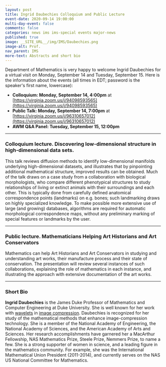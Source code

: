 ```yaml
---
layout: post
title: Ingrid Daubechies Colloquium and Public Lecture
event-date: 2020-09-14 19:00:00
multi-day-event: false
comments: false
categories: news ims ims-special events major-news 
published: true
image: __SITE_URL__/img/IMS/Daubechies.png
image-alt: Prof. 
nav_parent: IMS
more-text: Abstracts and short bio
---
```


Department of Mathematics is very happy to welcome Ingrid Daubechies for a virtual visit on Monday, September 14 and Tuesday, September 15. Here is the information about the events (all times in EDT; password is the speaker's first name, lowercase):

- **Colloquium: Monday, September 14, 4:00pm** at [https://virginia.zoom.us/j/94098593565](https://virginia.zoom.us/j/94098593565)
- **Public Talk: Monday, September 14, 7:00pm** at [https://virginia.zoom.us/j/96310657012](https://virginia.zoom.us/j/96310657012)
- **AWM Q&A Panel: Tuesday, September 15, 12:00pm**

<!--more-->

---

### Colloquium lecture. Discovering low-dimensional structure in high-dimensional data sets.

This talk reviews diffusion methods to identify low-dimensional manifolds underlying high-dimensional datasets, and illustrates that by pinpointing additional mathematical structure, improved results can be obtained. Much of the talk draws on a case study from a collaboration with biological morphologists, who compare different phenotypical structures to study relationships of living or extinct animals with their surroundings and each other. This is typically done from carefully defined anatomical correspondence points (landmarks) on e.g. bones; such landmarking draws on highly specialized knowledge. To make possible more extensive use of large (and growing) databases, algorithms are required for automatic morphological correspondence maps, without any preliminary marking of special features or landmarks by the user.

---

### Public lecture. Mathematicians Helping Art Historians and Art Conservators

Mathematics can help Art Historians and Art Conservators in studying and understanding art works, their manufacture process and their state of conservation. The presentation will review several instances of such collaborations, explaining the role of mathematics in each instance, and illustrating the approach with extensive documentation of the art works.

-------

### Short Bio

**Ingrid Daubechies** is the James Duke Professor of Mathematics and Computer Engineering at Duke University. She is well known for her work with [wavelets](https://en.wikipedia.org/wiki/Wavelet) in [image compression](https://en.wikipedia.org/wiki/Image_compression). Daubechies is recognized for her study of the mathematical methods that enhance image-compression technology. She is a member of the National Academy of Engineering, the National Academy of Sciences, and the American Academy of Arts and Sciences. Her research accomplishments have garnered her a MacArthur Fellowship, NAS Mathematics Prize, Steele Prize, Nemmers Prize, to name a few. She is a strong supporter of women in science, and a leading figure in the mathematics community. For example, she was the International Mathematical Union President (2011-2014), and currently serves on the NAS US National Committee for Mathematics.